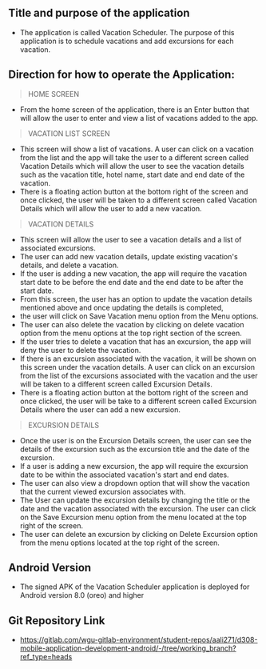 

## Title and purpose of the application

* The application is called Vacation Scheduler. The purpose of this application is to schedule vacations and add excursions 
    for each vacation. 

## Direction for how to operate the Application:

> HOME SCREEN
* From the home screen of the application, there is an Enter button that will allow the user to enter and view a list of vacations added
  to the app. 

> VACATION LIST SCREEN
* This screen will show a list of vacations. A user can click on a vacation from the list and the app will take the user to a different 
  screen called Vacation Details which will allow the user to see the vacation details such as the vacation title, hotel name, 
  start date and end date of the vacation.
* There is a floating action button at the bottom right of the screen and once clicked, the user will be taken to a different 
  screen called Vacation Details which will allow the user to add a new vacation.


> VACATION DETAILS
* This screen will allow the user to see a vacation details and a list of associated excursions.
* The user can add new vacation details, update existing vacation's details, and delete a vacation.
* If the user is adding a new vacation, the app will require the vacation start date to be before the end date and the end date to be 
  after the start date.
* From this screen, the user has an option to update the vacation details mentioned above and once updating the details is completed,
* the user will click on Save Vacation menu option from the Menu options.
* The user can also delete the vacation by clicking on delete vacation option from the menu options at the top right section of the screen.
* If the user tries to delete a vacation that has an excursion, the app will deny the user to delete the vacation.
* If there is an excursion associated with the vacation, it will be shown on this screen under the vacation details. A user can click on 
  an excursion from the list of the excursions associated with the vacation and the user will be taken to a different screen called 
  Excursion Details.
* There is a floating action button at the bottom right of the screen and once clicked, the user will be take to a different screen called
  Excursion Details where the user can add a new excursion. 


> EXCURSION DETAILS
* Once the user is on the Excursion Details screen, the user can see the details of the excursion such as the excursion title and the date 
  of the excursion.
* If a user is adding a new excursion, the app will require the excursion date to be within the associated vacation's start and end dates.
* The user can also view a dropdown option that will show the vacation that the current viewed excursion associates with.
* The User can update the excursion details by changing the title or the date and the vacation associated with the excursion. The user can 
  click on the Save Excursion menu option from the menu located at the top right of the screen.
* The user can delete an excursion by clicking on Delete Excursion option from the menu options located at the top right of the screen.


## Android Version 
- The signed APK of the Vacation Scheduler application is deployed for Android version 8.0 (oreo) and higher

## Git Repository Link
- https://gitlab.com/wgu-gitlab-environment/student-repos/aali271/d308-mobile-application-development-android/-/tree/working_branch?ref_type=heads
